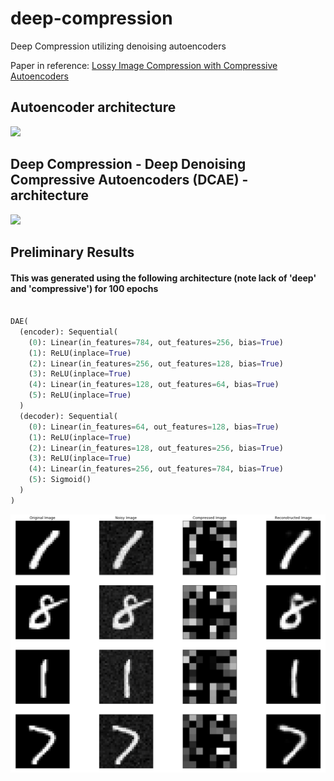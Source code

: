 # deep-compression
Deep Compression utilizing denoising autoencoders

<p> Paper in reference: <a href="https://arxiv.org/pdf/1703.00395.pdf">Lossy Image Compression with Compressive Autoencoders</a>
  
## Autoencoder architecture

![](https://miro.medium.com/max/1056/1*UGFC8BIXEWAqqoxAObJENQ.png)


## Deep Compression - Deep Denoising Compressive Autoencoders (DCAE) - architecture

![](https://www.researchgate.net/profile/Donghoon_Lee19/publication/321895810/figure/fig1/AS:578972472037376@1515049202368/Convolutional-denoising-autoencoder-CDAE-that-was-used-for-denoising-the-chest.png)


## Preliminary Results

#### This was generated using the following architecture (note lack of 'deep' and 'compressive') for 100 epochs
```python

DAE(
  (encoder): Sequential(
    (0): Linear(in_features=784, out_features=256, bias=True)
    (1): ReLU(inplace=True)
    (2): Linear(in_features=256, out_features=128, bias=True)
    (3): ReLU(inplace=True)
    (4): Linear(in_features=128, out_features=64, bias=True)
    (5): ReLU(inplace=True)
  )
  (decoder): Sequential(
    (0): Linear(in_features=64, out_features=128, bias=True)
    (1): ReLU(inplace=True)
    (2): Linear(in_features=128, out_features=256, bias=True)
    (3): ReLU(inplace=True)
    (4): Linear(in_features=256, out_features=784, bias=True)
    (5): Sigmoid()
  )
)

```

![dense layer testing on 100 epochs](assets/preliminary_results.png)
